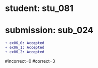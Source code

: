 # student: stu_081
# submission: sub_024

```diff
+ ex06_0: Accepted
+ ex06_1: Accepted
+ ex06_2: Accepted
```
#incorrect=0
#correct=3
